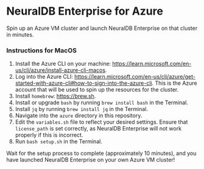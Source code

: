 # NeuralDB Enterprise for Azure

Spin up an Azure VM cluster and launch NeuralDB Enterprise on that cluster in minutes.

### Instructions for MacOS
1. Install the Azure CLI on your machine: https://learn.microsoft.com/en-us/cli/azure/install-azure-cli-macos.
2. Log into the Azure CLI: https://learn.microsoft.com/en-us/cli/azure/get-started-with-azure-cli#how-to-sign-into-the-azure-cli. This is the Azure account that will be used to spin up the resources for the cluster.
3. Install `homebrew`: https://brew.sh.
4. Install or upgrade `bash` by running `brew install bash` in the Terminal.
5. Install `jq` by running `brew install jq` in the Terminal.
6. Navigate into the `azure` directory in this repository.
7. Edit the `variables.sh` file to reflect your desired settings. Ensure that `license_path` is set correctly, as NeuralDB Enterprise will not work properly if this is incorrect.
8. Run `bash setup.sh` in the Terminal.

Wait for the setup process to complete (approximately 10 minutes), and you have launched NeuralDB Enterprise on your own Azure VM cluster!

